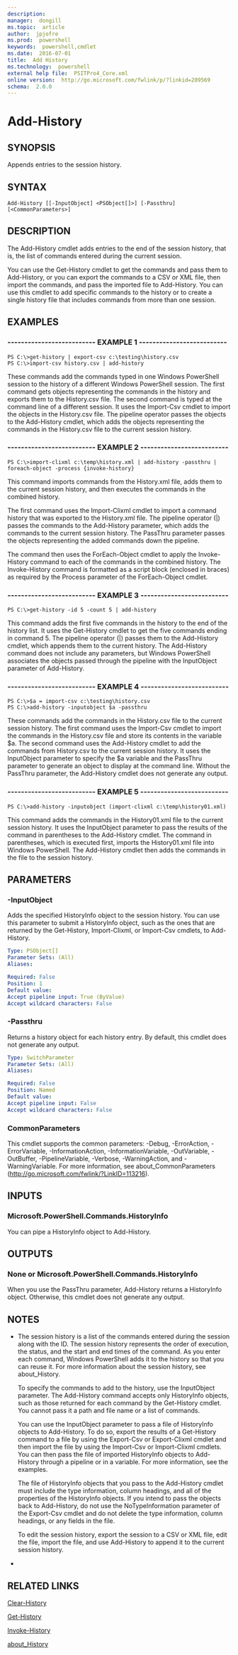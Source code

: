 ```yaml
---
description:  
manager:  dongill
ms.topic:  article
author:  jpjofre
ms.prod:  powershell
keywords:  powershell,cmdlet
ms.date:  2016-07-01
title:  Add History
ms.technology:  powershell
external help file:  PSITPro4_Core.xml
online version:  http://go.microsoft.com/fwlink/p/?linkid=289569
schema:  2.0.0
---
```



# Add-History
## SYNOPSIS
Appends entries to the session history.
## SYNTAX

```
Add-History [[-InputObject] <PSObject[]>] [-Passthru] [<CommonParameters>]
```

## DESCRIPTION
The Add-History cmdlet adds entries to the end of the session history, that is, the list of commands entered during the current session.

You can use the Get-History cmdlet to get the commands and pass them to Add-History, or you can export the commands to a CSV or XML file, then import the commands, and pass the imported file to Add-History.
You can use this cmdlet to add specific commands to the history or to create a single history file that includes commands from more than one session.
## EXAMPLES

### -------------------------- EXAMPLE 1 --------------------------
```
PS C:\>get-history | export-csv c:\testing\history.csv
PS C:\>import-csv history.csv | add-history
```

These commands add the commands typed in one Windows PowerShell session to the history of a different Windows PowerShell session.
The first command gets objects representing the commands in the history and exports them to the History.csv file.
The second command is typed at the command line of a different session.
It uses the Import-Csv cmdlet to import the objects in the History.csv file.
The pipeline operator passes the objects to the Add-History cmdlet, which adds the objects representing the commands in the History.csv file to the current session history.
### -------------------------- EXAMPLE 2 --------------------------
```
PS C:\>import-clixml c:\temp\history.xml | add-history -passthru | foreach-object -process {invoke-history}
```

This command imports commands from the History.xml file, adds them to the current session history, and then executes the commands in the combined history.

The first command uses the Import-Clixml cmdlet to import a command history that was exported to the History.xml file.
The pipeline operator (|) passes the commands to the Add-History parameter, which adds the commands to the current session history.
The PassThru parameter passes the objects representing the added commands down the pipeline.

The command then uses the ForEach-Object cmdlet to apply the Invoke-History command to each of the commands in the combined history.
The Invoke-History command is formatted as a script block (enclosed in braces) as required by the Process parameter of the ForEach-Object cmdlet.
### -------------------------- EXAMPLE 3 --------------------------
```
PS C:\>get-history -id 5 -count 5 | add-history
```

This command adds the first five commands in the history to the end of the history list.
It uses the Get-History cmdlet to get the five commands ending in command 5.
The pipeline operator (|) passes them to the Add-History cmdlet, which appends them to the current history.
The Add-History command does not include any parameters, but Windows PowerShell associates the objects passed through the pipeline with the InputObject parameter of  Add-History.
### -------------------------- EXAMPLE 4 --------------------------
```
PS C:\>$a = import-csv c:\testing\history.csv
PS C:\>add-history -inputobject $a -passthru
```

These commands add the commands in the History.csv file to the current session history.
The first command uses the Import-Csv cmdlet to import the commands in the History.csv file and store its contents in the variable $a.
The second command uses the Add-History cmdlet to add the commands from History.csv to the current session history.
It uses the InputObject parameter to specify the $a variable and the PassThru parameter to generate an object to display at the command line.
Without the PassThru parameter, the Add-History cmdlet does not generate any output.
### -------------------------- EXAMPLE 5 --------------------------
```
PS C:\>add-history -inputobject (import-clixml c:\temp\history01.xml)
```

This command adds the commands in the History01.xml file to the current session history.
It uses the InputObject parameter to pass the results of the command in parentheses to the Add-History cmdlet.
The command in parentheses, which is executed first, imports the History01.xml file into Windows PowerShell.
The Add-History cmdlet then adds the commands in the file to the session history.
## PARAMETERS

### -InputObject
Adds the specified HistoryInfo object to the session history.
You can use this parameter to submit a HistoryInfo object, such as the ones that are returned by the Get-History, Import-Clixml, or Import-Csv cmdlets, to Add-History.

```yaml
Type: PSObject[]
Parameter Sets: (All)
Aliases: 

Required: False
Position: 1
Default value: 
Accept pipeline input: True (ByValue)
Accept wildcard characters: False
```

### -Passthru
Returns a history object for each history entry.
By default, this cmdlet does not generate any output.

```yaml
Type: SwitchParameter
Parameter Sets: (All)
Aliases: 

Required: False
Position: Named
Default value: 
Accept pipeline input: False
Accept wildcard characters: False
```

### CommonParameters
This cmdlet supports the common parameters: -Debug, -ErrorAction, -ErrorVariable, -InformationAction, -InformationVariable, -OutVariable, -OutBuffer, -PipelineVariable, -Verbose, -WarningAction, and -WarningVariable. For more information, see about_CommonParameters (http://go.microsoft.com/fwlink/?LinkID=113216).
## INPUTS

### Microsoft.PowerShell.Commands.HistoryInfo
You can pipe a HistoryInfo object to Add-History.
## OUTPUTS

### None or Microsoft.PowerShell.Commands.HistoryInfo
When you use the PassThru parameter, Add-History returns a HistoryInfo object.
Otherwise, this cmdlet does not generate any output.
## NOTES
* The session history is a list of the commands entered during the session along with the ID. The session history represents the order of execution, the status, and the start and end times of the command. As you enter each command, Windows PowerShell adds it to the history so that you can reuse it.  For more information about the session history, see about_History.

  To specify the commands to add to the history, use the InputObject parameter.
The Add-History command accepts only HistoryInfo objects, such as those returned for each command by the Get-History cmdlet.
You cannot pass it a path and file name or a list of commands.

  You can use the InputObject parameter to pass a file of HistoryInfo objects to Add-History.
To do so, export the results of a Get-History command to a file by using the Export-Csv or Export-Clixml cmdlet and then import the file by using the Import-Csv or Import-Clixml cmdlets.
You can then pass the file of imported HistoryInfo objects to Add-History through a pipeline or in a variable.
For more information, see the examples.

  The file of HistoryInfo objects that you pass to the Add-History cmdlet must include the type information, column headings, and all of the properties of the HistoryInfo objects.
If you intend to pass the objects back to Add-History, do not use the NoTypeInformation parameter of the Export-Csv cmdlet and do not delete the type information, column headings, or any fields in the file.

  To edit the session history, export the session to a CSV or XML file, edit the file, import the file, and use Add-History to append it to the current session history.

*
## RELATED LINKS

[Clear-History](Clear-History.md)

[Get-History](Get-History.md)

[Invoke-History](Invoke-History.md)

[about_History](../About/about_History.md)

